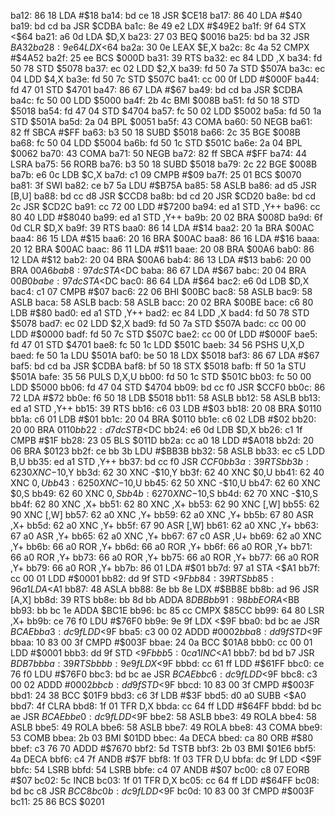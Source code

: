 ba12: 86 18        LDA    #$18
ba14: bd ce 18     JSR    $CE18
ba17: 86 40        LDA    #$40
ba19: bd cd ba     JSR    $CDBA
ba1c: 8e 49 e2     LDX    #$49E2
ba1f: 9f 64        STX    <$64
ba21: a6 0d        LDA    $D,X
ba23: 27 03        BEQ    $0016
ba25: bd ba 32     JSR    $BA32
ba28: 9e 64        LDX    <$64
ba2a: 30 0e        LEAX   $E,X
ba2c: 8c 4a 52     CMPX   #$4A52
ba2f: 25 ee        BCS    $000D
ba31: 39           RTS
ba32: ec 84        LDD    ,X
ba34: fd 50 78     STD    $5078
ba37: ec 02        LDD    $2,X
ba39: fd 50 7a     STD    $507A
ba3c: ec 04        LDD    $4,X
ba3e: fd 50 7c     STD    $507C
ba41: cc 00 0f     LDD    #$000F
ba44: fd 47 01     STD    $4701
ba47: 86 67        LDA    #$67
ba49: bd cd ba     JSR    $CDBA
ba4c: fc 50 00     LDD    $5000
ba4f: 2b 4c        BMI    $008B
ba51: fd 50 18     STD    $5018
ba54: fd 47 04     STD    $4704
ba57: fc 50 02     LDD    $5002
ba5a: fd 50 1a     STD    $501A
ba5d: 2a 04        BPL    $0051
ba5f: 43           COMA
ba60: 50           NEGB
ba61: 82 ff        SBCA   #$FF
ba63: b3 50 18     SUBD   $5018
ba66: 2c 35        BGE    $008B
ba68: fc 50 04     LDD    $5004
ba6b: fd 50 1c     STD    $501C
ba6e: 2a 04        BPL    $0062
ba70: 43           COMA
ba71: 50           NEGB
ba72: 82 ff        SBCA   #$FF
ba74: 44           LSRA
ba75: 56           RORB
ba76: b3 50 18     SUBD   $5018
ba79: 2c 22        BGE    $008B
ba7b: e6 0c        LDB    $C,X
ba7d: c1 09        CMPB   #$09
ba7f: 25 01        BCS    $0070
ba81: 3f           SWI
ba82: ce b7 5a     LDU    #$B75A
ba85: 58           ASLB
ba86: ad d5        JSR    [B,U]
ba88: bd cc d8     JSR    $CCD8
ba8b: bd cd 20     JSR    $CD20
ba8e: bd cd 2c     JSR    $CD2C
ba91: cc 72 00     LDD    #$7200
ba94: ed a1        STD    ,Y++
ba96: cc 80 40     LDD    #$8040
ba99: ed a1        STD    ,Y++
ba9b: 20 02        BRA    $008D
ba9d: 6f 0d        CLR    $D,X
ba9f: 39           RTS
baa0: 86 14        LDA    #$14
baa2: 20 1a        BRA    $00AC
baa4: 86 15        LDA    #$15
baa6: 20 16        BRA    $00AC
baa8: 86 16        LDA    #$16
baaa: 20 12        BRA    $00AC
baac: 86 11        LDA    #$11
baae: 20 08        BRA    $00A6
bab0: 86 12        LDA    #$12
bab2: 20 04        BRA    $00A6
bab4: 86 13        LDA    #$13
bab6: 20 00        BRA    $00A6
bab8: 97 dc        STA    <$DC
baba: 86 67        LDA    #$67
babc: 20 04        BRA    $00B0
babe: 97 dc        STA    <$DC
bac0: 86 64        LDA    #$64
bac2: e6 0d        LDB    $D,X
bac4: c1 07        CMPB   #$07
bac6: 22 06        BHI    $00BC
bac8: 58           ASLB
bac9: 58           ASLB
baca: 58           ASLB
bacb: 58           ASLB
bacc: 20 02        BRA    $00BE
bace: c6 80        LDB    #$80
bad0: ed a1        STD    ,Y++
bad2: ec 84        LDD    ,X
bad4: fd 50 78     STD    $5078
bad7: ec 02        LDD    $2,X
bad9: fd 50 7a     STD    $507A
badc: cc 00 00     LDD    #$0000
badf: fd 50 7c     STD    $507C
bae2: cc 00 0f     LDD    #$000F
bae5: fd 47 01     STD    $4701
bae8: fc 50 1c     LDD    $501C
baeb: 34 56        PSHS   U,X,D
baed: fe 50 1a     LDU    $501A
baf0: be 50 18     LDX    $5018
baf3: 86 67        LDA    #$67
baf5: bd cd ba     JSR    $CDBA
baf8: bf 50 18     STX    $5018
bafb: ff 50 1a     STU    $501A
bafe: 35 56        PULS   D,X,U
bb00: fd 50 1c     STD    $501C
bb03: fc 50 00     LDD    $5000
bb06: fd 47 04     STD    $4704
bb09: bd cc f0     JSR    $CCF0
bb0c: 86 72        LDA    #$72
bb0e: f6 50 18     LDB    $5018
bb11: 58           ASLB
bb12: 58           ASLB
bb13: ed a1        STD    ,Y++
bb15: 39           RTS
bb16: c6 03        LDB    #$03
bb18: 20 08        BRA    $0110
bb1a: c6 01        LDB    #$01
bb1c: 20 04        BRA    $0110
bb1e: c6 02        LDB    #$02
bb20: 20 00        BRA    $0110
bb22: d7 dc        STB    <$DC
bb24: e6 0d        LDB    $D,X
bb26: c1 1f        CMPB   #$1F
bb28: 23 05        BLS    $011D
bb2a: cc a0 18     LDD    #$A018
bb2d: 20 06        BRA    $0123
bb2f: ce bb 3b     LDU    #$BB3B
bb32: 58           ASLB
bb33: ec c5        LDD    B,U
bb35: ed a1        STD    ,Y++
bb37: bd cc f0     JSR    $CCF0
bb3a: 39           RTS
bb3b: 62 30        XNC    -$10,Y
bb3d: 62 30        XNC    -$10,Y
bb3f: 62 40        XNC    $0,U
bb41: 62 40        XNC    $0,U
bb43: 62 50        XNC    -$10,U
bb45: 62 50        XNC    -$10,U
bb47: 62 60        XNC    $0,S
bb49: 62 60        XNC    $0,S
bb4b: 62 70        XNC    -$10,S
bb4d: 62 70        XNC    -$10,S
bb4f: 62 80        XNC    ,X+
bb51: 62 80        XNC    ,X+
bb53: 62 90        XNC    [,W]
bb55: 62 90        XNC    [,W]
bb57: 62 a0        XNC    ,Y+
bb59: 62 a0        XNC    ,Y+
bb5b: 67 80        ASR    ,X+
bb5d: 62 a0        XNC    ,Y+
bb5f: 67 90        ASR    [,W]
bb61: 62 a0        XNC    ,Y+
bb63: 67 a0        ASR    ,Y+
bb65: 62 a0        XNC    ,Y+
bb67: 67 c0        ASR    ,U+
bb69: 62 a0        XNC    ,Y+
bb6b: 66 a0        ROR    ,Y+
bb6d: 66 a0        ROR    ,Y+
bb6f: 66 a0        ROR    ,Y+
bb71: 66 a0        ROR    ,Y+
bb73: 66 a0        ROR    ,Y+
bb75: 66 a0        ROR    ,Y+
bb77: 66 a0        ROR    ,Y+
bb79: 66 a0        ROR    ,Y+
bb7b: 86 01        LDA    #$01
bb7d: 97 a1        STA    <$A1
bb7f: cc 00 01     LDD    #$0001
bb82: dd 9f        STD    <$9F
bb84: 39           RTS
bb85: 96 a1        LDA    <$A1
bb87: 48           ASLA
bb88: 8e bb 8e     LDX    #$BB8E
bb8b: ad 96        JSR    [A,X]
bb8d: 39           RTS
bb8e: bb 8d bb     ADDA   $8DBB
bb91: 98 bb        EORA   <$BB
bb93: bb bc 1e     ADDA   $BC1E
bb96: bc 85 cc     CMPX   $85CC
bb99: 64 80        LSR    ,X+
bb9b: ce 76 f0     LDU    #$76F0
bb9e: 9e 9f        LDX    <$9F
bba0: bd bc ae     JSR    $BCAE
bba3: dc 9f        LDD    <$9F
bba5: c3 00 02     ADDD   #$0002
bba8: dd 9f        STD    <$9F
bbaa: 10 83 00 3f  CMPD   #$003F
bbae: 24 0a        BCC    $01A8
bbb0: cc 00 01     LDD    #$0001
bbb3: dd 9f        STD    <$9F
bbb5: 0c a1        INC    <$A1
bbb7: bd bd b7     JSR    $BDB7
bbba: 39           RTS
bbbb: 9e 9f        LDX    <$9F
bbbd: cc 61 ff     LDD    #$61FF
bbc0: ce 76 f0     LDU    #$76F0
bbc3: bd bc ae     JSR    $BCAE
bbc6: dc 9f        LDD    <$9F
bbc8: c3 00 02     ADDD   #$0002
bbcb: dd 9f        STD    <$9F
bbcd: 10 83 00 3f  CMPD   #$003F
bbd1: 24 38        BCC    $01F9
bbd3: c6 3f        LDB    #$3F
bbd5: d0 a0        SUBB   <$A0
bbd7: 4f           CLRA
bbd8: 1f 01        TFR    D,X
bbda: cc 64 ff     LDD    #$64FF
bbdd: bd bc ae     JSR    $BCAE
bbe0: dc 9f        LDD    <$9F
bbe2: 58           ASLB
bbe3: 49           ROLA
bbe4: 58           ASLB
bbe5: 49           ROLA
bbe6: 58           ASLB
bbe7: 49           ROLA
bbe8: 43           COMA
bbe9: 53           COMB
bbea: 2b 03        BMI    $01DD
bbec: 4a           DECA
bbed: ca 80        ORB    #$80
bbef: c3 76 70     ADDD   #$7670
bbf2: 5d           TSTB
bbf3: 2b 03        BMI    $01E6
bbf5: 4a           DECA
bbf6: c4 7f        ANDB   #$7F
bbf8: 1f 03        TFR    D,U
bbfa: dc 9f        LDD    <$9F
bbfc: 54           LSRB
bbfd: 54           LSRB
bbfe: c4 07        ANDB   #$07
bc00: c8 07        EORB   #$07
bc02: 5c           INCB
bc03: 1f 01        TFR    D,X
bc05: cc 64 ff     LDD    #$64FF
bc08: bd bc c8     JSR    $BCC8
bc0b: dc 9f        LDD    <$9F
bc0d: 10 83 00 3f  CMPD   #$003F
bc11: 25 86        BCS    $0201
